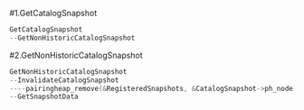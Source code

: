 #1.GetCatalogSnapshot

```cpp
GetCatalogSnapshot
--GetNonHistoricCatalogSnapshot


```

#2.GetNonHistoricCatalogSnapshot

```cpp
GetNonHistoricCatalogSnapshot
--InvalidateCatalogSnapshot
----pairingheap_remove(&RegisteredSnapshots, &CatalogSnapshot->ph_node);
--GetSnapshotData

```